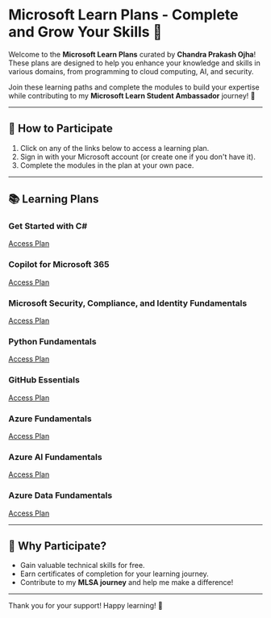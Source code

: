 # Microsoft Learn Plans - Complete and Grow Your Skills 🚀

Welcome to the **Microsoft Learn Plans** curated by **Chandra Prakash Ojha**! These plans are designed to help you enhance your knowledge and skills in various domains, from programming to cloud computing, AI, and security.

Join these learning paths and complete the modules to build your expertise while contributing to my **Microsoft Learn Student Ambassador** journey! 🌟

---

## 📌 **How to Participate**  
1. Click on any of the links below to access a learning plan.  
2. Sign in with your Microsoft account (or create one if you don't have it).  
3. Complete the modules in the plan at your own pace.  

---

## 📚 **Learning Plans**

### **Get Started with C#**
[Access Plan](https://learn.microsoft.com/en-us/plans/31zzc4mw2wk5re?tab=tab-created&learnerGroupId=12b5dc59-d510-4b64-bf64-2bc4de530e84&wt.mc_id=studentamb_314126)

### **Copilot for Microsoft 365**
[Access Plan](https://learn.microsoft.com/en-us/plans/o1mmcm6o12jygw?tab=tab-created&learnerGroupId=ba8e9e86-7eb5-4049-b9cc-f0a163ca93db&wt.mc_id=studentamb_314126)

### **Microsoft Security, Compliance, and Identity Fundamentals**
[Access Plan](https://learn.microsoft.com/en-us/plans/5dyyborpmok24n?tab=tab-created&learnerGroupId=d511d3ba-ef01-4d6e-b1ad-f6e804370827&wt.mc_id=studentamb_314126)

### **Python Fundamentals**
[Access Plan](https://shorturl.at/9JqMd)

### **GitHub Essentials**
[Access Plan](https://shorturl.at/0nCdb)

### **Azure Fundamentals**
[Access Plan](https://learn.microsoft.com/en-us/plans/qdwwbm3p0x7gom?tab=tab-created&learnerGroupId=f3e9726b-e09a-4503-b306-0c97467b09eb&wt.mc_id=studentamb_314126)

### **Azure AI Fundamentals**
[Access Plan](https://learn.microsoft.com/en-us/plans/8pkkiy5x76oy7y?learnerGroupId=89834e9b-e6ec-4005-83f4-4cc8353933e0&wt.mc_id=studentamb_314126)

### **Azure Data Fundamentals**
[Access Plan](https://learn.microsoft.com/en-us/plans/8pkkiy5xgxnpmw?tab=tab-created&learnerGroupId=4e104cc2-ff6a-4a38-bd7f-b24e00deabb9&wt.mc_id=studentamb_314126)

---

## 🌟 **Why Participate?**
- Gain valuable technical skills for free.
- Earn certificates of completion for your learning journey.
- Contribute to my **MLSA journey** and help me make a difference!

---

Thank you for your support! Happy learning! 🎉
